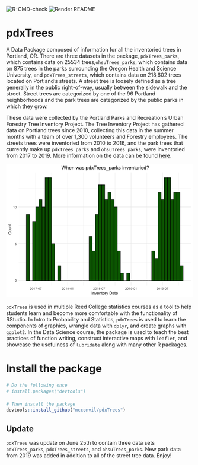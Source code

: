 
![R-CMD-check](https://github.com/mcconvil/pdxTrees/workflows/R-CMD-check/badge.svg)
![Render
README](https://github.com/mcconvil/pdxTrees/workflows/Render%20README/badge.svg)

# pdxTrees

A Data Package composed of information for all the inventoried trees in
Portland, OR. There are three datasets in the package, `pdxTrees_parks`,
which contains data on 25534 trees,`ohsuTrees_parks`, which contains
data on 875 trees in the parks surrounding the Oregon Health and Science
University, and `pdxTrees_streets`, which contains data on 218,602 trees
located on Portland’s streets. A street tree is loosely defined as a
tree generally in the public right-of-way, usually between the sidewalk
and the street. Street trees are categorized by one of the 96 Portland
neighborhoods and the park trees are categorized by the public parks in
which they grow.

These data were collected by the Portland Parks and Recreation’s Urban
Forestry Tree Inventory Project. The Tree Inventory Project has gathered
data on Portland trees since 2010, collecting this data in the summer
months with a team of over 1,300 volunteers and Forestry employees. The
streets trees were inventoried from 2010 to 2016, and the park trees
that currently make up `pdxTrees_parks` and `ohsuTrees_parks`, were
inventoried from 2017 to 2019. More information on the data can be found
[here](https://www.portlandoregon.gov/parks/article/501565).

![](README_files/figure-gfm/unnamed-chunk-2-1.png)<!-- -->

`pdxTrees` is used in multiple Reed College statistics courses as a tool
to help students learn and become more comfortable with the
functionality of RStudio. In Intro to Probability and Statistics,
`pdxTrees` is used to learn the components of graphics, wrangle data
with `dplyr`, and create graphs with `ggplot2`. In the Data Science
course, the package is used to teach the best practices of function
writing, construct interactive maps with `leaflet`, and showcase the
usefulness of `lubridate` along with many other R packages.

# Install the package

``` r
# Do the following once
# install.packages("devtools")

# Then install the package
devtools::install_github("mcconvil/pdxTrees")
```




## Update

`pdxTrees` was update on June 25th to contain three data sets
`pdxTrees_parks`, `pdxTrees_streets`, and `ohsuTrees_parks`. New park
data from 2019 was added in addition to all of the street tree data.
Enjoy\!
